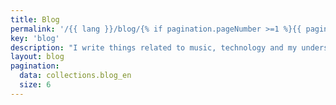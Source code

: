 ```yaml
---
title: Blog
permalink: '/{{ lang }}/blog/{% if pagination.pageNumber >=1 %}{{ pagination.pageNumber + 1 }}/{% endif %}index.html'
key: 'blog'
description: "I write things related to music, technology and my understanding of things I have learned and want to share."
layout: blog
pagination:
  data: collections.blog_en
  size: 6
---
```

